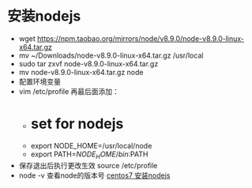 # 安装nodejs

- wget https://npm.taobao.org/mirrors/node/v8.9.0/node-v8.9.0-linux-x64.tar.gz
- mv ~/Downloads/node-v8.9.0-linux-x64.tar.gz /usr/local
- sudo tar zxvf node-v8.9.0-linux-x64.tar.gz
- mv node-v8.9.0-linux-x64.tar.gz node
- 配置环境变量
- vim /etc/profile 再最后面添加：
	- # set for nodejs
	- export NODE_HOME=/usr/local/node
	- export PATH=$NODE_HOME/bin:$PATH
- 保存退出后执行更改生效 source /etc/profile
- node -v 查看node的版本号
[centos7 安装nodejs](http://blog.csdn.net/jonatha_n/article/details/75271050)
